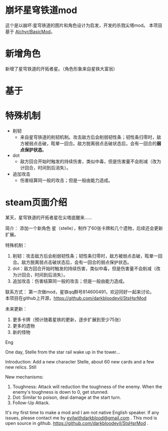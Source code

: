 # 崩坏星穹铁道mod
这个是以崩坏:星穹铁道的图片和角色设计为启发，开发的杀戮尖塔mod。
本项目基于 [Alchyr/BasicMod](https://github.com/Alchyr/BasicMod " ")。

# 新增角色
新增了星穹铁道的开拓者星。（角色形象来自星铁大富翁）

# 基于

# 特殊机制
- 削韧
  - 来自星穹铁道的削韧机制。攻击敌方后会削弱韧性条；韧性条归零时，敌方被弱点击破，眩晕一回合。敌方脱离弱点击破状态后，会有一回合的**弱点保护状态**。
- dot
  - 敌方回合开始时触发的持续伤害，类似中毒，但是伤害量不会削减（改为计回合，时间到后消失）。
- 追加攻击
  - 伤害结算同一般的攻击；但是一般由能力造成。

# steam页面介绍
某天，星穹铁道的开拓者星在尖塔底醒来……

简介：
添加一个新角色 星（stelle），制作了60张卡牌和几个遗物，后续还会更新扩展。

特殊机制：
1. 削韧：攻击敌方后会削弱韧性条；韧性条归零时，敌方被弱点击破，眩晕一回合。敌方脱离弱点击破状态后，会有一回合的弱点保护状态。
2. dot：敌方回合开始时触发的持续伤害，类似中毒，但是伤害量不会削减（改为计回合，时间到后消失）。
3. 追加攻击：伤害结算同一般的攻击；但是一般由能力造成。

联系方式：
第一次做mod，星铁qq群号814600491，欢迎同好一起来讨论。  
本项目在github上开源，https://github.com/darkbloodevil/StsHsrMod

未来更新：
1. 更多卡牌（预计随着星铁的更新，逐步扩展到至少75张）
2. 更多的遗物
3. 新的怪物


Eng

One day, Stelle from the star rail wake up in the tower...  

Introduction:
Add a new character Stelle, about 60 new cards and a few new relics. Still

New mechanisms:
1. Toughness: Attack will reduction the toughness of the enemy. When the enemy's toughness is down to 0, get stunned.  
2. Dot: Similar to poison, deal damage at the start turn.
3. Follow-Up Attack.  

It's my first time to make a mod and I am not native English speaker. If any issues, please contact me by evilwithdarkblood@gmail.com .
This mod is open source in github. https://github.com/darkbloodevil/StsHsrMod .


